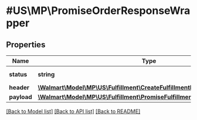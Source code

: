 # #US\MP\PromiseOrderResponseWrapper

## Properties

Name | Type | Description | Notes
------------ | ------------- | ------------- | -------------
**status** | **string** | Response status. | [optional]
**header** | [**\Walmart\Model\MP\US\Fulfillment\CreateFulfillmentRequestHeader**](CreateFulfillmentRequestHeader.md) |  | [optional]
**payload** | [**\Walmart\Model\MP\US\Fulfillment\PromiseFulfillments200ResponsePayload**](PromiseFulfillments200ResponsePayload.md) |  | [optional]


[[Back to Model list]](../) [[Back to API list]](../../Api/US/MP) [[Back to README]](../../README.md)
